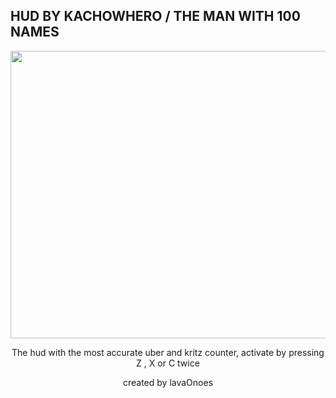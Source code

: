 ## HUD BY KACHOWHERO / THE MAN WITH 100 NAMES

<p align="center">
    <img width="782" height="460" src="https://i.imgur.com/U8KMtuk.png">
</p>

<p align="center">
    The hud with the most accurate uber and kritz counter, activate by pressing Z , X or C twice
</p>
<p align="center">
    created by lavaOnoes
</p>
